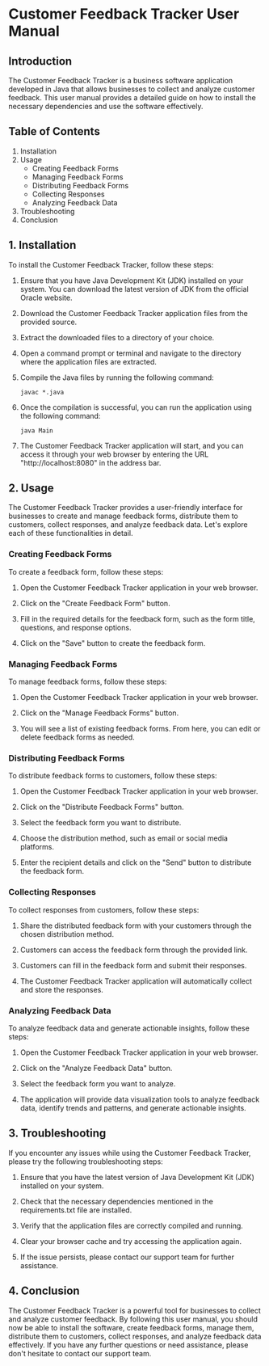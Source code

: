 # Customer Feedback Tracker User Manual

## Introduction
The Customer Feedback Tracker is a business software application developed in Java that allows businesses to collect and analyze customer feedback. This user manual provides a detailed guide on how to install the necessary dependencies and use the software effectively.

## Table of Contents
1. Installation
2. Usage
   - Creating Feedback Forms
   - Managing Feedback Forms
   - Distributing Feedback Forms
   - Collecting Responses
   - Analyzing Feedback Data
3. Troubleshooting
4. Conclusion

## 1. Installation
To install the Customer Feedback Tracker, follow these steps:

1. Ensure that you have Java Development Kit (JDK) installed on your system. You can download the latest version of JDK from the official Oracle website.

2. Download the Customer Feedback Tracker application files from the provided source.

3. Extract the downloaded files to a directory of your choice.

4. Open a command prompt or terminal and navigate to the directory where the application files are extracted.

5. Compile the Java files by running the following command:
   ```
   javac *.java
   ```

6. Once the compilation is successful, you can run the application using the following command:
   ```
   java Main
   ```

7. The Customer Feedback Tracker application will start, and you can access it through your web browser by entering the URL "http://localhost:8080" in the address bar.

## 2. Usage
The Customer Feedback Tracker provides a user-friendly interface for businesses to create and manage feedback forms, distribute them to customers, collect responses, and analyze feedback data. Let's explore each of these functionalities in detail.

### Creating Feedback Forms
To create a feedback form, follow these steps:

1. Open the Customer Feedback Tracker application in your web browser.

2. Click on the "Create Feedback Form" button.

3. Fill in the required details for the feedback form, such as the form title, questions, and response options.

4. Click on the "Save" button to create the feedback form.

### Managing Feedback Forms
To manage feedback forms, follow these steps:

1. Open the Customer Feedback Tracker application in your web browser.

2. Click on the "Manage Feedback Forms" button.

3. You will see a list of existing feedback forms. From here, you can edit or delete feedback forms as needed.

### Distributing Feedback Forms
To distribute feedback forms to customers, follow these steps:

1. Open the Customer Feedback Tracker application in your web browser.

2. Click on the "Distribute Feedback Forms" button.

3. Select the feedback form you want to distribute.

4. Choose the distribution method, such as email or social media platforms.

5. Enter the recipient details and click on the "Send" button to distribute the feedback form.

### Collecting Responses
To collect responses from customers, follow these steps:

1. Share the distributed feedback form with your customers through the chosen distribution method.

2. Customers can access the feedback form through the provided link.

3. Customers can fill in the feedback form and submit their responses.

4. The Customer Feedback Tracker application will automatically collect and store the responses.

### Analyzing Feedback Data
To analyze feedback data and generate actionable insights, follow these steps:

1. Open the Customer Feedback Tracker application in your web browser.

2. Click on the "Analyze Feedback Data" button.

3. Select the feedback form you want to analyze.

4. The application will provide data visualization tools to analyze feedback data, identify trends and patterns, and generate actionable insights.

## 3. Troubleshooting
If you encounter any issues while using the Customer Feedback Tracker, please try the following troubleshooting steps:

1. Ensure that you have the latest version of Java Development Kit (JDK) installed on your system.

2. Check that the necessary dependencies mentioned in the requirements.txt file are installed.

3. Verify that the application files are correctly compiled and running.

4. Clear your browser cache and try accessing the application again.

5. If the issue persists, please contact our support team for further assistance.

## 4. Conclusion
The Customer Feedback Tracker is a powerful tool for businesses to collect and analyze customer feedback. By following this user manual, you should now be able to install the software, create feedback forms, manage them, distribute them to customers, collect responses, and analyze feedback data effectively. If you have any further questions or need assistance, please don't hesitate to contact our support team.
